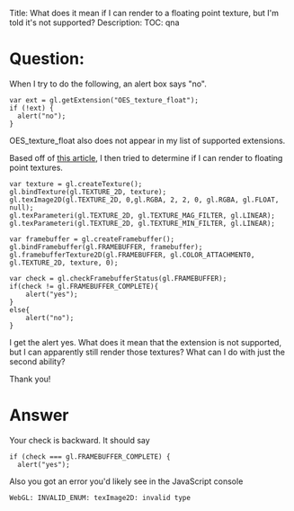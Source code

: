 Title: What does it mean if I can render to a floating point texture, but I'm told it's not supported?
Description:
TOC: qna

# Question:

When I try to do the following, an alert box says "no".

    var ext = gl.getExtension("OES_texture_float");
    if (!ext) {
      alert("no"); 
    }
OES_texture_float also does not appear in my list of supported extensions.

Based off of [this article](http://codeflow.org/entries/2013/feb/22/how-to-write-portable-webgl/#floating-point-textures), I then tried to determine if I can render to floating point textures.

    var texture = gl.createTexture();
    gl.bindTexture(gl.TEXTURE_2D, texture);
    gl.texImage2D(gl.TEXTURE_2D, 0,gl.RGBA, 2, 2, 0, gl.RGBA, gl.FLOAT, null);
    gl.texParameteri(gl.TEXTURE_2D, gl.TEXTURE_MAG_FILTER, gl.LINEAR);
    gl.texParameteri(gl.TEXTURE_2D, gl.TEXTURE_MIN_FILTER, gl.LINEAR);

    var framebuffer = gl.createFramebuffer();
    gl.bindFramebuffer(gl.FRAMEBUFFER, framebuffer);
    gl.framebufferTexture2D(gl.FRAMEBUFFER, gl.COLOR_ATTACHMENT0, gl.TEXTURE_2D, texture, 0);

    var check = gl.checkFramebufferStatus(gl.FRAMEBUFFER);
    if(check != gl.FRAMEBUFFER_COMPLETE){
        alert("yes");
    }
    else{
        alert("no");
    }

I get the alert yes. What does it mean that the extension is not supported, but I can apparently still render those textures? What can I do with just the second ability?

Thank you!

# Answer

Your check is backward. It should say 

    if (check === gl.FRAMEBUFFER_COMPLETE) {
      alert("yes");

Also you got an error you'd likely see in the JavaScript console

    WebGL: INVALID_ENUM: texImage2D: invalid type


